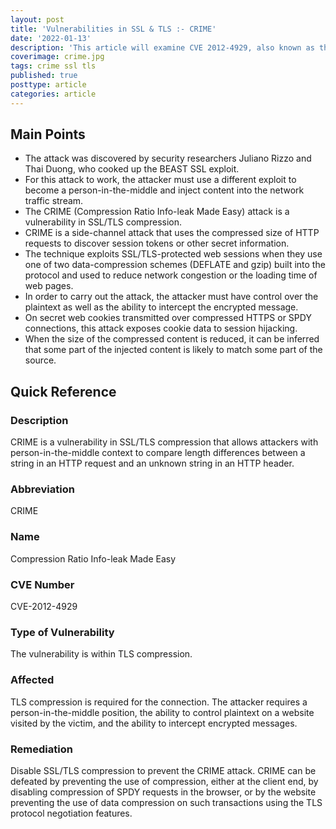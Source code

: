 ```yaml
---
layout: post
title: 'Vulnerabilities in SSL & TLS :- CRIME'
date: '2022-01-13'
description: 'This article will examine CVE 2012-4929, also known as the CRIME vulnerability. To obtain plaintext HTTP headers, attackers with person-in-the-middle context can compare length differences between a string in an HTTP request and an unknown string in an HTTP header.'
coverimage: crime.jpg
tags: crime ssl tls
published: true
posttype: article
categories: article
---
```

## Main Points 

- The attack was discovered by security researchers Juliano Rizzo and Thai Duong, who cooked up the BEAST SSL exploit.
- For this attack to work, the attacker must use a different exploit to become a person-in-the-middle and inject content into the network traffic stream.
- The CRIME (Compression Ratio Info-leak Made Easy) attack is a vulnerability in SSL/TLS compression.
- CRIME is a side-channel attack that uses the compressed size of HTTP requests to discover session tokens or other secret information.
- The technique exploits SSL/TLS-protected web sessions when they use one of two data-compression schemes (DEFLATE and gzip) built into the protocol and used to reduce network congestion or the loading time of web pages.
- In order to carry out the attack, the attacker must have control over the plaintext as well as the ability to intercept the encrypted message.
- On secret web cookies transmitted over compressed HTTPS or SPDY connections, this attack exposes cookie data to session hijacking.
- When the size of the compressed content is reduced, it can be inferred that some part of the injected content is likely to match some part of the source.

## Quick Reference

### Description

CRIME is a vulnerability in SSL/TLS compression that allows attackers with person-in-the-middle context to compare length differences between a string in an HTTP request and an unknown string in an HTTP header.

### Abbreviation

CRIME 

### Name

Compression Ratio Info-leak Made Easy

### CVE Number

CVE-2012-4929

### Type of Vulnerability

The vulnerability is within TLS compression. 

### Affected

TLS compression is required for the connection. The attacker requires a person-in-the-middle position, the ability to control plaintext on a website visited by the victim, and the ability to intercept encrypted messages.

### Remediation

Disable SSL/TLS compression to prevent the CRIME attack. CRIME can be defeated by preventing the use of compression, either at the client end, by disabling compression of SPDY requests in the browser, or by the website preventing the use of data compression on such transactions using the TLS protocol negotiation features.